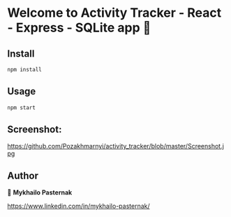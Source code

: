 # Welcome to Activity Tracker - React - Express - SQLite app 👋

## Install

```sh
npm install
```

## Usage

```sh
npm start
```
## Screenshot:
https://github.com/Pozakhmarnyi/activity_tracker/blob/master/Screenshot.jpg

## Author

👤 **Mykhailo Pasternak**

https://www.linkedin.com/in/mykhailo-pasternak/
